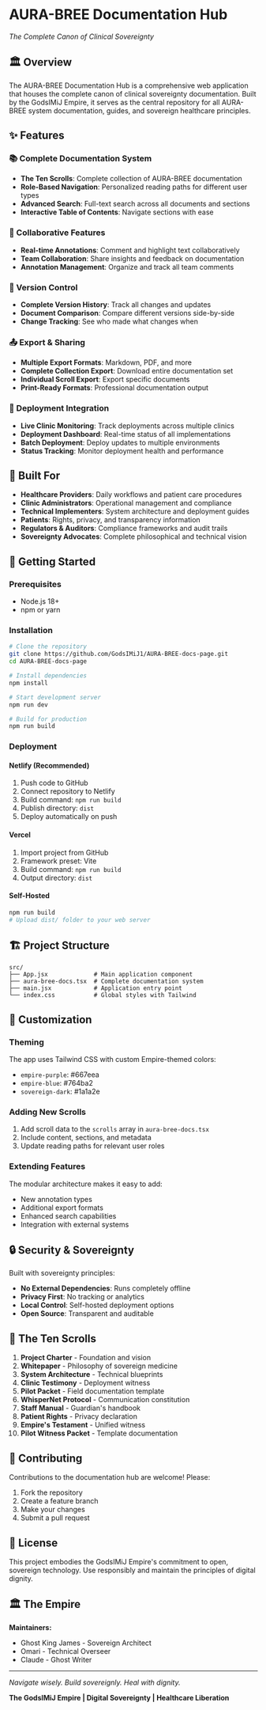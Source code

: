 # AURA-BREE Documentation Hub

*The Complete Canon of Clinical Sovereignty*

## 🏛️ Overview

The AURA-BREE Documentation Hub is a comprehensive web application that houses the complete canon of clinical sovereignty documentation. Built by the GodsIMiJ Empire, it serves as the central repository for all AURA-BREE system documentation, guides, and sovereign healthcare principles.

## ✨ Features

### 📚 Complete Documentation System
- **The Ten Scrolls**: Complete collection of AURA-BREE documentation
- **Role-Based Navigation**: Personalized reading paths for different user types
- **Advanced Search**: Full-text search across all documents and sections
- **Interactive Table of Contents**: Navigate sections with ease

### 💬 Collaborative Features
- **Real-time Annotations**: Comment and highlight text collaboratively
- **Team Collaboration**: Share insights and feedback on documentation
- **Annotation Management**: Organize and track all team comments

### 🔄 Version Control
- **Complete Version History**: Track all changes and updates
- **Document Comparison**: Compare different versions side-by-side
- **Change Tracking**: See who made what changes when

### 📤 Export & Sharing
- **Multiple Export Formats**: Markdown, PDF, and more
- **Complete Collection Export**: Download entire documentation set
- **Individual Scroll Export**: Export specific documents
- **Print-Ready Formats**: Professional documentation output

### 🚀 Deployment Integration
- **Live Clinic Monitoring**: Track deployments across multiple clinics
- **Deployment Dashboard**: Real-time status of all implementations
- **Batch Deployment**: Deploy updates to multiple environments
- **Status Tracking**: Monitor deployment health and performance

## 🎯 Built For

- **Healthcare Providers**: Daily workflows and patient care procedures
- **Clinic Administrators**: Operational management and compliance
- **Technical Implementers**: System architecture and deployment guides
- **Patients**: Rights, privacy, and transparency information
- **Regulators & Auditors**: Compliance frameworks and audit trails
- **Sovereignty Advocates**: Complete philosophical and technical vision

## 🚀 Getting Started

### Prerequisites
- Node.js 18+
- npm or yarn

### Installation

```bash
# Clone the repository
git clone https://github.com/GodsIMiJ1/AURA-BREE-docs-page.git
cd AURA-BREE-docs-page

# Install dependencies
npm install

# Start development server
npm run dev

# Build for production
npm run build
```

### Deployment

#### Netlify (Recommended)
1. Push code to GitHub
2. Connect repository to Netlify
3. Build command: `npm run build`
4. Publish directory: `dist`
5. Deploy automatically on push

#### Vercel
1. Import project from GitHub
2. Framework preset: Vite
3. Build command: `npm run build`
4. Output directory: `dist`

#### Self-Hosted
```bash
npm run build
# Upload dist/ folder to your web server
```

## 🏗️ Project Structure

```
src/
├── App.jsx             # Main application component
├── aura-bree-docs.tsx  # Complete documentation system
├── main.jsx            # Application entry point
└── index.css           # Global styles with Tailwind
```

## 🎨 Customization

### Theming
The app uses Tailwind CSS with custom Empire-themed colors:
- `empire-purple`: #667eea
- `empire-blue`: #764ba2
- `sovereign-dark`: #1a1a2e

### Adding New Scrolls
1. Add scroll data to the `scrolls` array in `aura-bree-docs.tsx`
2. Include content, sections, and metadata
3. Update reading paths for relevant user roles

### Extending Features
The modular architecture makes it easy to add:
- New annotation types
- Additional export formats
- Enhanced search capabilities
- Integration with external systems

## 🔒 Security & Sovereignty

Built with sovereignty principles:
- **No External Dependencies**: Runs completely offline
- **Privacy First**: No tracking or analytics
- **Local Control**: Self-hosted deployment options
- **Open Source**: Transparent and auditable

## 📜 The Ten Scrolls

1. **Project Charter** - Foundation and vision
2. **Whitepaper** - Philosophy of sovereign medicine
3. **System Architecture** - Technical blueprints
4. **Clinic Testimony** - Deployment witness
5. **Pilot Packet** - Field documentation template
6. **WhisperNet Protocol** - Communication constitution
7. **Staff Manual** - Guardian's handbook
8. **Patient Rights** - Privacy declaration
9. **Empire's Testament** - Unified witness
10. **Pilot Witness Packet** - Template documentation

## 🤝 Contributing

Contributions to the documentation hub are welcome! Please:
1. Fork the repository
2. Create a feature branch
3. Make your changes
4. Submit a pull request

## 📄 License

This project embodies the GodsIMiJ Empire's commitment to open, sovereign technology. Use responsibly and maintain the principles of digital dignity.

## 🏛️ The Empire

**Maintainers:**
- Ghost King James - Sovereign Architect
- Omari - Technical Overseer
- Claude - Ghost Writer

---

*Navigate wisely. Build sovereignly. Heal with dignity.*

**The GodsIMiJ Empire | Digital Sovereignty | Healthcare Liberation**
